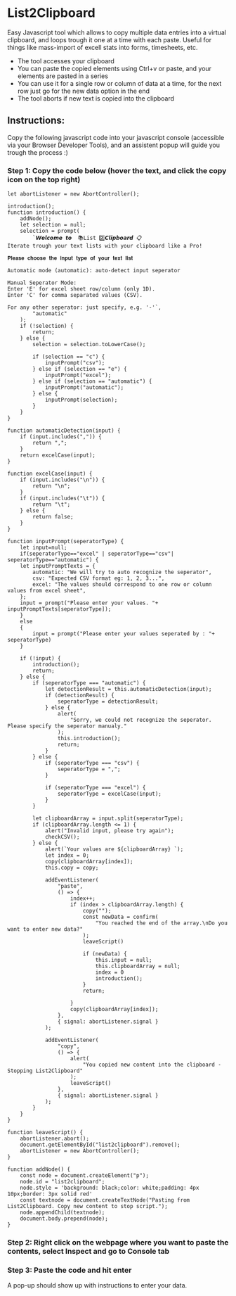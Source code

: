 # List2Clipboard
Easy Javascript tool which allows to copy multiple data entries into a virtual clipboard, and loops trough it one at a time with each paste.
Useful for things like mass-import of excell stats into forms, timesheets, etc.

- The tool accesses your clipboard
- You can paste the copied elements using Ctrl+v or paste, and your elements are pasted in a series
- You can use it for a single row or column of data at a time, for the next row just go for the new data option in the end
- The tool aborts if new text is copied into the clipboard

## Instructions:
Copy the following javascript code into your javascript console (accessible via your Browser Developer Tools), and an assistent popup will guide you trough the process :)

### Step 1: Copy the code below (hover the text, and click the copy icon on the top right)

```
let abortListener = new AbortController();

introduction();
function introduction() {
    addNode();
    let selection = null;
    selection = prompt(
        `𝙒𝙚𝙡𝙘𝙤𝙢𝙚 𝙩𝙤  📚List 2️⃣𝘾𝙡𝙞𝙥𝙗𝙤𝙖𝙧𝙙 📋
Iterate trough your text lists with your clipboard like a Pro!

𝐏𝐥𝐞𝐚𝐬𝐞 𝐜𝐡𝐨𝐨𝐬𝐞 𝐭𝐡𝐞 𝐢𝐧𝐩𝐮𝐭 𝐭𝐲𝐩𝐞 𝐨𝐟 𝐲𝐨𝐮𝐫 𝐭𝐞𝐱𝐭 𝐥𝐢𝐬𝐭

Automatic mode (automatic): auto-detect input seperator

Manual Seperator Mode:
Enter 'E' for excel sheet row/column (only 1D).
Enter 'C' for comma separated values (CSV).

For any other seperator: just specify, e.g. '-'`,
        "automatic"
    );
    if (!selection) {
        return;
    } else {
        selection = selection.toLowerCase();

        if (selection == "c") {
            inputPrompt("csv");
        } else if (selection == "e") {
            inputPrompt("excel");
        } else if (selection == "automatic") {
            inputPrompt("automatic");
        } else {
            inputPrompt(selection);
        }
    }
}

function automaticDetection(input) {
    if (input.includes(",")) {
        return ",";
    }
    return excelCase(input);
}

function excelCase(input) {
    if (input.includes("\n")) {
        return "\n";
    }
    if (input.includes("\t")) {
        return "\t";
    } else {
        return false;
    }
}

function inputPrompt(seperatorType) {
    let input=null;
    if(seperatorType=="excel" | seperatorType=="csv"| seperatorType=="automatic") {
    let inputPromptTexts = {
        automatic: "We will try to auto recognize the seperator",
        csv: "Expected CSV format eg: 1, 2, 3...",
        excel: "The values should correspond to one row or column values from excel sheet",
    };
    input = prompt("Please enter your values. "+  inputPromptTexts[seperatorType]);
    }
    else
    {
        input = prompt("Please enter your values seperated by : "+ seperatorType)
    }

    if (!input) {
        introduction();
        return;
    } else {
        if (seperatorType === "automatic") {
            let detectionResult = this.automaticDetection(input);
            if (detectionResult) {
                seperatorType = detectionResult;
            } else {
                alert(
                    "Sorry, we could not recognize the seperator. Please specify the seperator manualy."
                );
                this.introduction();
                return;
            }
        } else {
            if (seperatorType === "csv") {
                seperatorType = ",";
            }

            if (seperatorType === "excel") {
                seperatorType = excelCase(input);
            }
        }

        let clipboardArray = input.split(seperatorType);
        if (clipboardArray.length <= 1) {
            alert("Invalid input, please try again");
            checkCSV();
        } else {
            alert(`Your values are ${clipboardArray} `);
            let index = 0;
            copy(clipboardArray[index]);
            this.copy = copy;

            addEventListener(
                "paste",
                () => {
                    index++;
                    if (index > clipboardArray.length) {
                        copy("");
                        const newData = confirm(
                            "You reached the end of the array.\nDo you want to enter new data?"
                        );
                        leaveScript()

                        if (newData) {
                            this.input = null;
                            this.clipboardArray = null;
                            index = 0
                            introduction();
                        }
                        return;

                    }
                    copy(clipboardArray[index]);
                },
                { signal: abortListener.signal }
            );

            addEventListener(
                "copy",
                () => {
                    alert(
                        "You copied new content into the clipboard - Stopping List2Clipboard"
                    );
                    leaveScript()
                },
                { signal: abortListener.signal }
            );
        }
    }
}

function leaveScript() {
    abortListener.abort();
    document.getElementById("list2clipboard").remove();
    abortListener = new AbortController();
}

function addNode() {
    const node = document.createElement("p");
    node.id = "list2clipboard";
    node.style = 'background: black;color: white;padding: 4px 10px;border: 3px solid red'
    const textnode = document.createTextNode("Pasting from List2Clipboard. Copy new content to stop script.");
    node.appendChild(textnode);
    document.body.prepend(node);
}
```
### Step 2: Right click on the webpage where you want to paste the contents, select Inspect and go to Console tab
### Step 3: Paste the code and hit enter

A pop-up should show up with instructions to enter your data. 
